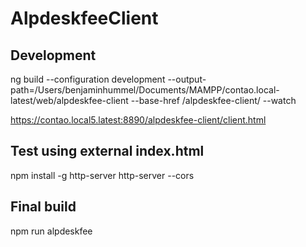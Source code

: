 # AlpdeskfeeClient

## Development
ng build --configuration development --output-path=/Users/benjaminhummel/Documents/MAMPP/contao.local-latest/web/alpdeskfee-client --base-href /alpdeskfee-client/ --watch

https://contao.local5.latest:8890/alpdeskfee-client/client.html

## Test using external index.html
npm install -g http-server
http-server --cors

## Final build
npm run alpdeskfee
